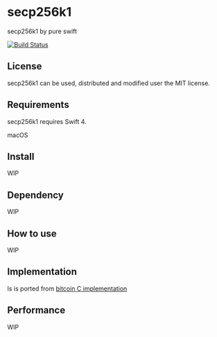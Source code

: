 # secp256k1
secp256k1 by pure swift

[![Build Status](https://travis-ci.org/pebble8888/secp256k1swift.svg?branch=master)](https://travis-ci.org/pebble8888/secp256k1swift)

## License
secp256k1 can be used, distributed and modified user the MIT license.

## Requirements
secp256k1 requires Swift 4.

macOS

## Install

WIP

## Dependency

WIP

## How to use

WIP

## Implementation

Is is ported from [bitcoin C implementation](https://github.com/bitcoin-core/secp256k1)

## Performance

WIP
